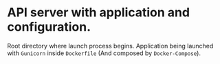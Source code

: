 # API server with application and configuration.

Root directory where launch process begins.
Application being launched with `Gunicorn` inside `Dockerfile` (And composed by `Docker-Compose`).
